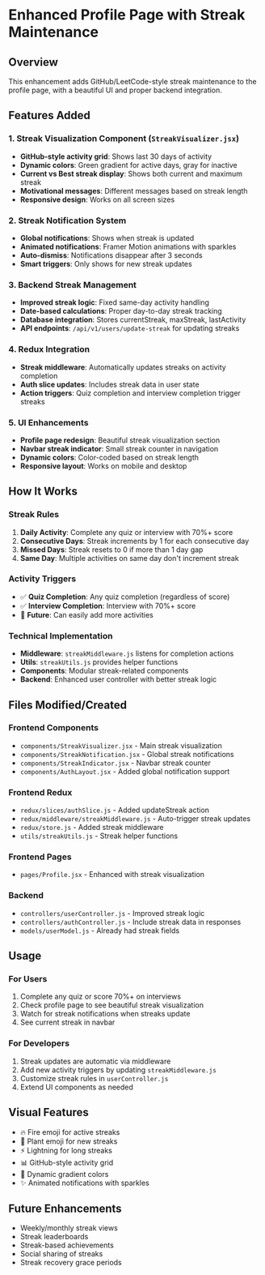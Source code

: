 # Enhanced Profile Page with Streak Maintenance

## Overview
This enhancement adds GitHub/LeetCode-style streak maintenance to the profile page, with a beautiful UI and proper backend integration.

## Features Added

### 1. Streak Visualization Component (`StreakVisualizer.jsx`)
- **GitHub-style activity grid**: Shows last 30 days of activity
- **Dynamic colors**: Green gradient for active days, gray for inactive
- **Current vs Best streak display**: Shows both current and maximum streak
- **Motivational messages**: Different messages based on streak length
- **Responsive design**: Works on all screen sizes

### 2. Streak Notification System
- **Global notifications**: Shows when streak is updated
- **Animated notifications**: Framer Motion animations with sparkles
- **Auto-dismiss**: Notifications disappear after 3 seconds
- **Smart triggers**: Only shows for new streak updates

### 3. Backend Streak Management
- **Improved streak logic**: Fixed same-day activity handling
- **Date-based calculations**: Proper day-to-day streak tracking
- **Database integration**: Stores currentStreak, maxStreak, lastActivity
- **API endpoints**: `/api/v1/users/update-streak` for updating streaks

### 4. Redux Integration
- **Streak middleware**: Automatically updates streaks on activity completion
- **Auth slice updates**: Includes streak data in user state
- **Action triggers**: Quiz completion and interview completion trigger streaks

### 5. UI Enhancements
- **Profile page redesign**: Beautiful streak visualization section
- **Navbar streak indicator**: Small streak counter in navigation
- **Dynamic colors**: Color-coded based on streak length
- **Responsive layout**: Works on mobile and desktop

## How It Works

### Streak Rules
1. **Daily Activity**: Complete any quiz or interview with 70%+ score
2. **Consecutive Days**: Streak increments by 1 for each consecutive day
3. **Missed Days**: Streak resets to 0 if more than 1 day gap
4. **Same Day**: Multiple activities on same day don't increment streak

### Activity Triggers
- ✅ **Quiz Completion**: Any quiz completion (regardless of score)
- ✅ **Interview Completion**: Interview with 70%+ score
- 🔄 **Future**: Can easily add more activities

### Technical Implementation
- **Middleware**: `streakMiddleware.js` listens for completion actions
- **Utils**: `streakUtils.js` provides helper functions
- **Components**: Modular streak-related components
- **Backend**: Enhanced user controller with better streak logic

## Files Modified/Created

### Frontend Components
- `components/StreakVisualizer.jsx` - Main streak visualization
- `components/StreakNotification.jsx` - Global streak notifications  
- `components/StreakIndicator.jsx` - Navbar streak counter
- `components/AuthLayout.jsx` - Added global notification support

### Frontend Redux
- `redux/slices/authSlice.js` - Added updateStreak action
- `redux/middleware/streakMiddleware.js` - Auto-trigger streak updates
- `redux/store.js` - Added streak middleware
- `utils/streakUtils.js` - Streak helper functions

### Frontend Pages
- `pages/Profile.jsx` - Enhanced with streak visualization

### Backend
- `controllers/userController.js` - Improved streak logic
- `controllers/authController.js` - Include streak data in responses
- `models/userModel.js` - Already had streak fields

## Usage

### For Users
1. Complete any quiz or score 70%+ on interviews
2. Check profile page to see beautiful streak visualization
3. Watch for streak notifications when streaks update
4. See current streak in navbar

### For Developers
1. Streak updates are automatic via middleware
2. Add new activity triggers by updating `streakMiddleware.js`
3. Customize streak rules in `userController.js`
4. Extend UI components as needed

## Visual Features
- 🔥 Fire emoji for active streaks
- 🌱 Plant emoji for new streaks  
- ⚡ Lightning for long streaks
- 📊 GitHub-style activity grid
- 🎨 Dynamic gradient colors
- ✨ Animated notifications with sparkles

## Future Enhancements
- Weekly/monthly streak views
- Streak leaderboards
- Streak-based achievements
- Social sharing of streaks
- Streak recovery grace periods
